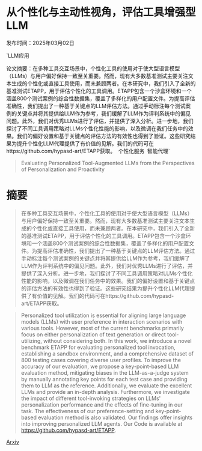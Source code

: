 # 从个性化与主动性视角，评估工具增强型LLM

发布时间：2025年03月02日

`LLM应用

论文摘要：在多种工具交互场景中，个性化工具的使用对于使大型语言模型（LLMs）与用户偏好保持一致至关重要。然而，现有大多数基准测试主要关注文本生成的个性化或直接工具使用，而未兼顾两者。在本研究中，我们引入了全新的基准测试ETAPP，用于评估个性化的工具调用。ETAPP包含一个沙盒环境和一个涵盖800个测试案例的综合性数据集，覆盖了多样化的用户配置文件。为提高评估准确性，我们提出了一种基于关键点的LLM评估方法。通过手动标注每个测试案例的关键点并将其提供给LLM作为参考，我们缓解了LLM作为评判系统中的偏见问题。此外，我们对优秀LLMs进行了评估，并提供了深入分析。进一步地，我们探讨了不同工具调用策略对LLMs个性化性能的影响，以及微调在我们任务中的效果。我们的偏好设置和基于关键点的评估方法的有效性也得到了验证。这些研究结果为提升个性化LLM代理提供了有价值的见解。我们的代码可在https://github.com/hypasd-art/ETAPP获取。` `个性化服务` `智能代理`

> Evaluating Personalized Tool-Augmented LLMs from the Perspectives of Personalization and Proactivity

# 摘要

> 在多种工具交互场景中，个性化工具的使用对于使大型语言模型（LLMs）与用户偏好保持一致至关重要。然而，现有大多数基准测试主要关注文本生成的个性化或直接工具使用，而未兼顾两者。在本研究中，我们引入了全新的基准测试ETAPP，用于评估个性化的工具调用。ETAPP包含一个沙盒环境和一个涵盖800个测试案例的综合性数据集，覆盖了多样化的用户配置文件。为提高评估准确性，我们提出了一种基于关键点的LLM评估方法。通过手动标注每个测试案例的关键点并将其提供给LLM作为参考，我们缓解了LLM作为评判系统中的偏见问题。此外，我们对优秀LLMs进行了评估，并提供了深入分析。进一步地，我们探讨了不同工具调用策略对LLMs个性化性能的影响，以及微调在我们任务中的效果。我们的偏好设置和基于关键点的评估方法的有效性也得到了验证。这些研究结果为提升个性化LLM代理提供了有价值的见解。我们的代码可在https://github.com/hypasd-art/ETAPP获取。

> Personalized tool utilization is essential for aligning large language models (LLMs) with user preference in interaction scenarios with various tools. However, most of the current benchmarks primarily focus on either personalization of text generation or direct tool-utilizing, without considering both. In this work, we introduce a novel benchmark ETAPP for evaluating personalized tool invocation, establishing a sandbox environment, and a comprehensive dataset of 800 testing cases covering diverse user profiles. To improve the accuracy of our evaluation, we propose a key-point-based LLM evaluation method, mitigating biases in the LLM-as-a-judge system by manually annotating key points for each test case and providing them to LLM as the reference. Additionally, we evaluate the excellent LLMs and provide an in-depth analysis. Furthermore, we investigate the impact of different tool-invoking strategies on LLMs' personalization performance and the effects of fine-tuning in our task. The effectiveness of our preference-setting and key-point-based evaluation method is also validated. Our findings offer insights into improving personalized LLM agents. Our Code is available at https://github.com/hypasd-art/ETAPP.

[Arxiv](https://arxiv.org/abs/2503.00771)